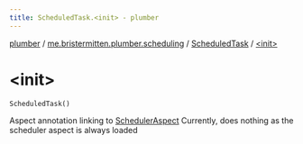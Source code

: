 ```yaml
---
title: ScheduledTask.<init> - plumber
---
```


[plumber](../../index.html) / [me.bristermitten.plumber.scheduling](../index.html) / [ScheduledTask](index.html) / [&lt;init&gt;](./-init-.html)

# &lt;init&gt;

`ScheduledTask()`

Aspect annotation linking to [SchedulerAspect](../-scheduler-aspect/index.html)
Currently, does nothing as the scheduler aspect is always loaded

